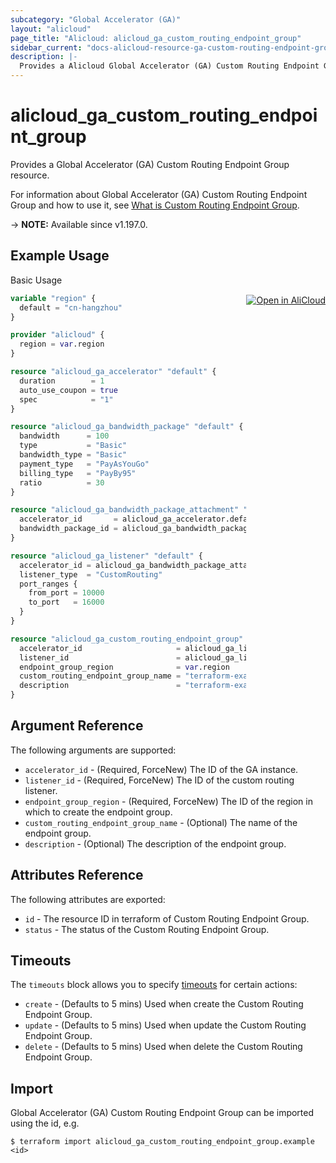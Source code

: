 ```yaml
---
subcategory: "Global Accelerator (GA)"
layout: "alicloud"
page_title: "Alicloud: alicloud_ga_custom_routing_endpoint_group"
sidebar_current: "docs-alicloud-resource-ga-custom-routing-endpoint-group"
description: |-
  Provides a Alicloud Global Accelerator (GA) Custom Routing Endpoint Group resource.
---
```


# alicloud_ga_custom_routing_endpoint_group

Provides a Global Accelerator (GA) Custom Routing Endpoint Group resource.

For information about Global Accelerator (GA) Custom Routing Endpoint Group and how to use it, see [What is Custom Routing Endpoint Group](https://www.alibabacloud.com/help/en/global-accelerator/latest/api-ga-2019-11-20-createcustomroutingendpointgroups).

-> **NOTE:** Available since v1.197.0.

## Example Usage
<div class="oics-button" style="float: right;margin: 0 0 -40px 0;">
  <a href="https://api.aliyun.com/api-tools/terraform?resource=alicloud_ga_custom_routing_endpoint_group&exampleId=380ee0df-cc36-6d59-c32e-23b1bc353a9689136a54&activeTab=example&spm=docs.r.ga_custom_routing_endpoint_group.0.380ee0dfcc" target="_blank">
    <img alt="Open in AliCloud" src="https://img.alicdn.com/imgextra/i1/O1CN01hjjqXv1uYUlY56FyX_!!6000000006049-55-tps-254-36.svg" style="max-height: 44px; margin: 32px auto; max-width: 100%;">
  </a>
</div>

Basic Usage

```terraform
variable "region" {
  default = "cn-hangzhou"
}

provider "alicloud" {
  region = var.region
}

resource "alicloud_ga_accelerator" "default" {
  duration        = 1
  auto_use_coupon = true
  spec            = "1"
}

resource "alicloud_ga_bandwidth_package" "default" {
  bandwidth      = 100
  type           = "Basic"
  bandwidth_type = "Basic"
  payment_type   = "PayAsYouGo"
  billing_type   = "PayBy95"
  ratio          = 30
}

resource "alicloud_ga_bandwidth_package_attachment" "default" {
  accelerator_id       = alicloud_ga_accelerator.default.id
  bandwidth_package_id = alicloud_ga_bandwidth_package.default.id
}

resource "alicloud_ga_listener" "default" {
  accelerator_id = alicloud_ga_bandwidth_package_attachment.default.accelerator_id
  listener_type  = "CustomRouting"
  port_ranges {
    from_port = 10000
    to_port   = 16000
  }
}

resource "alicloud_ga_custom_routing_endpoint_group" "default" {
  accelerator_id                     = alicloud_ga_listener.default.accelerator_id
  listener_id                        = alicloud_ga_listener.default.id
  endpoint_group_region              = var.region
  custom_routing_endpoint_group_name = "terraform-example"
  description                        = "terraform-example"
}
```

## Argument Reference

The following arguments are supported:

* `accelerator_id` - (Required, ForceNew) The ID of the GA instance.
* `listener_id` - (Required, ForceNew) The ID of the custom routing listener.
* `endpoint_group_region` - (Required, ForceNew) The ID of the region in which to create the endpoint group.
* `custom_routing_endpoint_group_name` - (Optional) The name of the endpoint group.
* `description` - (Optional) The description of the endpoint group.

## Attributes Reference

The following attributes are exported:

* `id` - The resource ID in terraform of Custom Routing Endpoint Group.
* `status` - The status of the Custom Routing Endpoint Group.

## Timeouts

The `timeouts` block allows you to specify [timeouts](https://www.terraform.io/docs/configuration-0-11/resources.html#timeouts) for certain actions:

* `create` - (Defaults to 5 mins) Used when create the Custom Routing Endpoint Group.
* `update` - (Defaults to 5 mins) Used when update the Custom Routing Endpoint Group.
* `delete` - (Defaults to 5 mins) Used when delete the Custom Routing Endpoint Group.

## Import

Global Accelerator (GA) Custom Routing Endpoint Group can be imported using the id, e.g.

```shell
$ terraform import alicloud_ga_custom_routing_endpoint_group.example <id>
```
